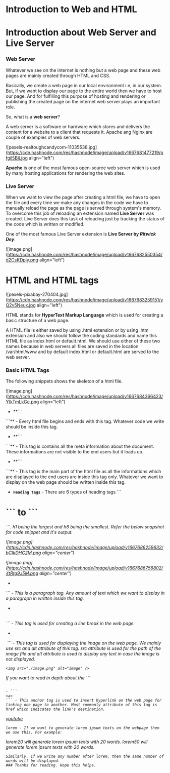 # Introduction to Web and HTML

# **Introduction about Web Server and Live Server**

### **Web Server**
Whatever we see on the internet is nothing but a web page and these web pages are mainly created through HTML and CSS.

Basically, we create a web page in our local environment i.e, in our system. But, if we want to display our page to the entire world then we have to host our page. And for fulfilling this purpose of hosting and rendering or publishing the created page on the internet web server plays an important role.

So, what is a **web server**?

A web server is a software or hardware which stores and delivers the content for a website to a client that requests it. Apache ang Nginx are couple of examples of web servers.

![pexels-realtoughcandycom-11035538.jpg](https://cdn.hashnode.com/res/hashnode/image/upload/v1667681477219/pfgil5BIj.jpg align="left")

**Apache** is one of the most famous open-source web server which is used by many hosting applications for rendering the web sites.

### Live Server
When we want to view the page after creating a html file, we have to open the file and every time we make any changes in the code we have to manually reload the page as the page is served through system's memory. To overcome this job of reloading an extension named **Live Server** was created. Live Server does this task of reloading just by tracking the status of the code which is written or modified.

One of the most famous Live Server extension is **Live Server by *Ritwick Dey***.

![image.png](https://cdn.hashnode.com/res/hashnode/image/upload/v1667682550354/d2CsKDpiy.png align="left")

# HTML and HTML tags

![pexels-pixabay-270404.jpg](https://cdn.hashnode.com/res/hashnode/image/upload/v1667683259151/yQ2v5Neux.jpg align="left")

HTML stands for **HyperText Markup Language** which is used for creating a basic structure of a web page.

A HTML file is either saved by using .html extension or by using .htm extension and also we should follow the coding standards and name this HTML file as index.html or default.html. We should use either of these two names because in web servers all files are saved in the location /var/html/www and by default index.html or default.html are served to the web server.

### Basic HTML Tags

The following snippets shows the skeleton of a html file.

![image.png](https://cdn.hashnode.com/res/hashnode/image/upload/v1667684366423/YtkTmLkGe.png align="left")

- **```
<html></html>
```** - Every html file begins and ends with this tag. Whatever code we write should be inside this tag.

- **```
<head></head>
```** - This tag is contains all the meta information about the document. These informations are not visible to the end users but it loads up.

- **```
<body></body>
```** - This tag is the main part of the html file as all the informations which are displayed to the end users are inside this tag only. Whatever we want to display on the web page should be written inside this tag.

- **```
Heading tags
```** - There are 6 types of heading tags ```
<h1>
``` to ```
<h6>
```. h1 being the largest and h6 being the smallest. Refer the below snapshot for code snippet and it's output.

![image.png](https://cdn.hashnode.com/res/hashnode/image/upload/v1667686259632/bCIkDHC2M.png align="center")

![image.png](https://cdn.hashnode.com/res/hashnode/image/upload/v1667686756802/4tRtg9J5M.png align="center")

- ```
<p></p>
``` - This is a paragraph tag. Any amount of text which we want to display in a paragraph in written inside this tag.

- ```
<br>
``` - This tag is used for creating a line break in the web page.

- ```
<img>
``` - This tag is used for displaying the image on the web page. We mainly use src and alt attribute of this tag. src attribute is used for the path of the image file and alt attribute is used to display any text in case the image is not displayed.

```
<img src="./image.png" alt="image" />
```

If you want to read in depth about the ```
<img>
``` tag. Follow this [link](https://developer.mozilla.org/en-US/docs/Web/HTML/Element/img).

- ```
<a>
``` - This anchor tag is used to insert hyperlink on the web page for linking one page to another. Most commonly attribute of this tag is href which indicates the link's destination.

```
<a href="https://www.youtube.com/">youtube</a>
```
lorem - If we want to generate lorem ipsum texts on the webpage then we use this. For example: 
```
lorem20 will generate lorem ipsum texts with 20 words.
lorem50 will generate lorem ipsum texts with 20 words.
```
Similarly, if we write any number after lorem, then the same number of words will be displayed.
### Thanks for reading. Hope this helps. 
























